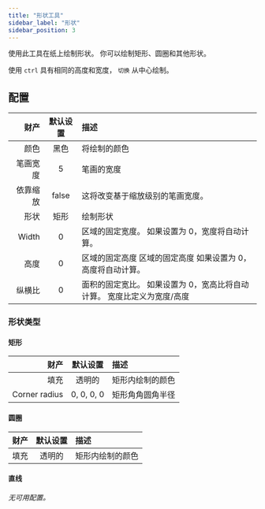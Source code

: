 ```yaml
---
title: "形状工具"
sidebar_label: "形状"
sidebar_position: 3
---
```



使用此工具在纸上绘制形状。 你可以绘制矩形、圆圈和其他形状。

使用 `ctrl` 具有相同的高度和宽度， `切换` 从中心绘制。

## 配置

|    财产 | 默认设置  | 描述                                     |
| -----:|:-----:|:-------------------------------------- |
|    颜色 |  黑色   | 将绘制的颜色                                 |
|  笔画宽度 |   5   | 笔画的宽度                                  |
|  依靠缩放 | false | 这将改变基于缩放级别的笔画宽度。                       |
|    形状 |  矩形   | 绘制形状                                   |
| Width |   0   | 区域的固定宽度。 如果设置为 0，宽度将自动计算。              |
|    高度 |   0   | 区域的固定高度 区域的固定高度 如果设置为 0，高度将自动计算。       |
|   纵横比 |   0   | 面积的固定宽比。 如果设置为 0，宽高比将自动计算。 宽度比定义为宽度/高度 |

### 形状类型

#### 矩形

|            财产 |    默认设置    | 描述       |
| -------------:|:----------:|:-------- |
|            填充 |    透明的     | 矩形内绘制的颜色 |
| Corner radius | 0, 0, 0, 0 | 矩形角角圆角半径 |

#### 圆圈

| 财产 | 默认设置 | 描述       |
| --:|:----:|:-------- |
| 填充 | 透明的  | 矩形内绘制的颜色 |

#### 直线

*无可用配置。*
